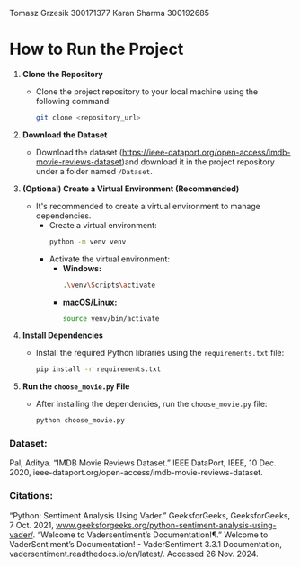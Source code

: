 Tomasz Grzesik 300171377 Karan Sharma 300192685


# How to Run the Project

1. **Clone the Repository**
   - Clone the project repository to your local machine using the following command:
     ```bash
     git clone <repository_url>
     ```

2. **Download the Dataset**
   - Download the dataset (https://ieee-dataport.org/open-access/imdb-movie-reviews-dataset)and download it in the project repository under a folder named `/Dataset`.

3. **(Optional) Create a Virtual Environment (Recommended)**
   - It's recommended to create a virtual environment to manage dependencies.
     - Create a virtual environment:
       ```bash
       python -m venv venv
       ```
     - Activate the virtual environment:
       - **Windows:**
         ```bash
         .\venv\Scripts\activate
         ```
       - **macOS/Linux:**
         ```bash
         source venv/bin/activate
         ```

4. **Install Dependencies**
   - Install the required Python libraries using the `requirements.txt` file:
     ```bash
     pip install -r requirements.txt
     ```

5. **Run the `choose_movie.py` File**
   - After installing the dependencies, run the `choose_movie.py` file:
     ```bash
     python choose_movie.py
     ```


### Dataset:
Pal, Aditya. “IMDB Movie Reviews Dataset.” IEEE DataPort, IEEE, 10 Dec. 2020, ieee-dataport.org/open-access/imdb-movie-reviews-dataset. 

### Citations:
“Python: Sentiment Analysis Using Vader.” GeeksforGeeks, GeeksforGeeks, 7 Oct. 2021, www.geeksforgeeks.org/python-sentiment-analysis-using-vader/. 
“Welcome to Vadersentiment’s Documentation!¶.” Welcome to VaderSentiment’s Documentation! - VaderSentiment 3.3.1 Documentation, vadersentiment.readthedocs.io/en/latest/. Accessed 26 Nov. 2024. 

